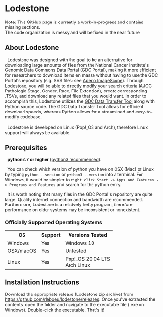 # Lodestone
Note: This GitHub page is currently a work-in-progress and contains missing sections.<br />
The code organization is messy and will be fixed in the near future.
## About Lodestone
&nbsp;&nbsp;Lodestone was designed with the goal to be an alternative for downloading large amounts of files from the National Cancer Institute's Genomic Data Commons Data Portal (GDC Portal), making it more efficient for researchers to download items en masse without having to use the GDC Portal's repository (e.g. SVS files: see <a href="https://www.leicabiosystems.com/digital-pathology/manage/aperio-imagescope/">Aperio ImageScope</a>). Through Lodestone, you will be able to directly modify your search criteria (AJCC Pathologic Stage, Gender, Race, File Extension), create corresponding .TSVs, and download any related files that you would want. In order to accomplish this, Lodestone utilizes the <a href="https://gdc.cancer.gov/access-data/gdc-data-transfer-tool">GDC Data Transfer Tool</a> along with Python source code. The GDC Data Transfer Tool allows for efficient download speeds, whereas Python allows for a streamlined and easy-to-modify codebase.<br /><br />
&nbsp;&nbsp;Lodestone is developed on Linux (Pop!\_OS and Arch), therefore Linux support will always be available.

## Prerequisites
&nbsp;&nbsp;<b>python2.7 or higher</b> (<a href="https://www.python.org/downloads/">python3 recommended</a>).<br />

&nbsp;&nbsp;You can check which version of python you have on OSX (Mac) or Linux by typing `python --version` or `python3 --version` into a terminal.
For Windows, it would be simpler to `right click Start -> Apps and Features -> Programs and Features` and search for the python entry.<br />

&nbsp;&nbsp;It is worth noting that many files in the GDC Portal's repository are quite large. Quality internet connection and bandwidth are recommended. Furthermore, Lodestone is a relatively hefty program, therefore performance on older systems may be inconsistent or nonexistent.

### Officially Supported Operating Systems
<table border = "0">
          <tr>
            <th>OS</th>
            <th>Support</th>
            <th>Versions Tested</th>
         </tr>
         <tr>
           <td>Windows</td>
           <td>Yes</td>
           <td>Windows 10</td>
         </tr>
          <tr>
           <td>OSX/macOS</td>
           <td>Yes</td>
           <td>Untested</td>
         </tr>
        <tr>
           <td>Linux</td>
           <td>Yes</td>
           <td>Pop!_OS 20.04 LTS<br />Arch Linux</td>
         </tr>
</table>

## Installation Instructions
Download the appropriate release (Lodestone zip archive) from https://github.com/rleboeu/lodestone/releases. 
Once you've extracted the contents, open the folder and navigate to the executable file (.exe on Windows). 
Double-click the executable.
That's it!
